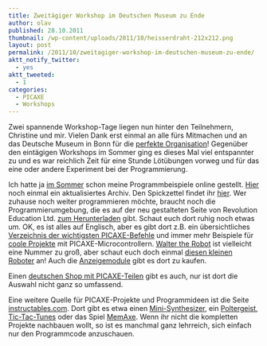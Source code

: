 ```yaml
---
title: Zweitägiger Workshop im Deutschen Museum zu Ende
author: olav
published: 28.10.2011
thumbnail: /wp-content/uploads/2011/10/heisserdraht-212x212.png
layout: post
permalink: /2011/10/zweitagiger-workshop-im-deutschen-museum-zu-ende/
aktt_notify_twitter:
  - yes
aktt_tweeted:
  - 1
categories:
  - PICAXE
  - Workshops
---
```

Zwei spannende Workshop-Tage liegen nun hinter den Teilnehmern, Christine und mir. Vielen Dank erst einmal an alle fürs Mitmachen und an das Deutsche Museum in Bonn für die [perfekte Organisation][1]! Gegenüber den eintägigen Workshops im Sommer ging es dieses Mal viel entspannter zu und es war reichlich Zeit für eine Stunde Lötübungen vorweg und für das eine oder andere Experiment bei der Programmierung.

Ich hatte ja [im Sommer][2] schon meine Programmbeispiele online gestellt. [Hier][3] noch einmal ein aktualisiertes Archiv. Den Spickzettel findet ihr [hier][4]. Wer zuhause noch weiter programmieren möchte, braucht noch die Programmierumgebung, die es auf der neu gestalteten Seite von Revolution Education Ltd. <a href="http://www.picaxe.com/Software" target="_blank">zum Herunterladen</a> gibt. Schaut euch dort ruhig noch etwas um. OK, es ist alles auf Englisch, aber es gibt dort z.B. ein übersichtliches <a href="http://www.picaxe.com/BASIC-Commands" target="_blank">Verzeichnis der wichtigsten PICAXE-Befehle</a> und immer mehr Beispiele für <a href="http://www.picaxe.com/Project-Gallery" target="_blank">coole Projekte</a> mit PICAXE-Microcontrollern. <a href="http://www.picaxe.com/Project-Gallery/Walter-the-Robot/" target="_blank">Walter the Robot</a> ist vielleicht eine Nummer zu groß, aber schaut euch doch einmal <a href="http://www.picaxe.com/Hardware/Robot-Kits/PICAXE-20X2-Microbot/" target="_blank">diesen kleinen Roboter</a> an! Auch die <a href="http://www.picaxe.com/Hardware/Add-on-Modules/Serial-OLED-Module/" target="_blank">Anzeigemodule</a> gibt es dort zu kaufen.

Einen <a href="http://www.roboter-teile.de/Oxid/PICAXE/" target="_blank">deutschen Shop mit PICAXE-Teilen</a> gibt es auch, nur ist dort die Auswahl nicht ganz so umfassend.

Eine weitere Quelle für PICAXE-Projekte und Programmideen ist die Seite <a href="http://www.instructables.com/" target="_blank">instructables.com</a>. Dort gibt es etwa einen <a href="http://www.instructables.com/id/NoiseAxe-MiniSynth/" target="_blank">Mini-Synthesizer</a>, ein <a href="http://www.instructables.com/id/Piecax-the-Poltergeist-A-Troublesome-Spirit-in-a/" target="_blank">Poltergeist</a>, <a href="http://www.instructables.com/id/Tic-Tac-Tunes/" target="_blank">Tic-Tac-Tunes</a> oder das Spiel <a href="http://www.instructables.com/id/MemAxe-8Bit-sound-effects-memory-game/" target="_blank">MemAxe</a>. Wenn ihr nicht die kompletten Projekte nachbauen wollt, so ist es manchmal ganz lehrreich, sich einfach nur den Programmcode anzuschauen.

 [1]: http://www.deutsches-museum.de/bonn/information/fuer-kinder-und-schulen/die-kleine-eule-pfiffikus/workshops/der-heisse-draht/
 [2]: /2011/09/beispielprogramme-fur-den-heisen-draht/
 [3]: /wp-content/uploads/2011/10/physcomp_programme.zip "Archiv mit Beispielprogrammen in BASIC und Flussdiagrammen"
 [4]: /wp-content/uploads/2011/10/heisserdraht_cheatsheet_v2.pdf
